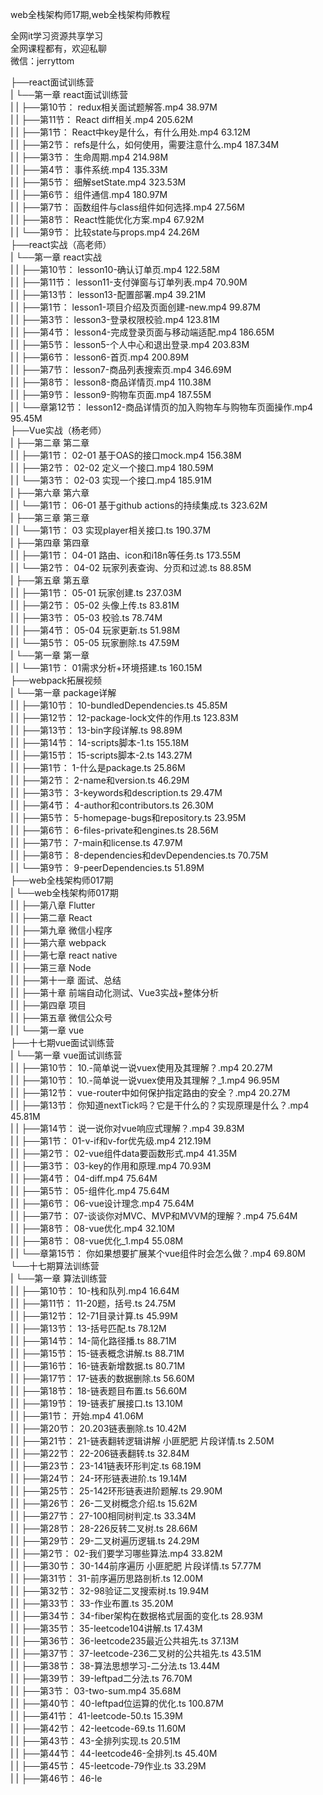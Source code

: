web全栈架构师17期,web全栈架构师教程

全网it学习资源共享学习<br>全网课程都有，欢迎私聊<br>微信：jerryttom<br>

├──react面试训练营<br> | └──第一章 react面试训练营<br> | | ├──第10节： redux相关面试题解答.mp4 38.97M<br> | | ├──第11节： React diff相关.mp4 205.62M<br> | | ├──第1节： React中key是什么，有什么用处.mp4 63.12M<br> | | ├──第2节： refs是什么，如何使用，需要注意什么.mp4 187.34M<br> | | ├──第3节： 生命周期.mp4 214.98M<br> | | ├──第4节： 事件系统.mp4 135.33M<br> | | ├──第5节： 细解setState.mp4 323.53M<br> | | ├──第6节： 组件通信.mp4 180.97M<br> | | ├──第7节： 函数组件与class组件如何选择.mp4 27.56M<br> | | ├──第8节： React性能优化方案.mp4 67.92M<br> | | └──第9节： 比较state与props.mp4 24.26M<br> ├──react实战（高老师）<br> | └──第一章 react实战<br> | | ├──第10节： lesson10-确认订单页.mp4 122.58M<br> | | ├──第11节： lesson11-支付弹窗与订单列表.mp4 70.90M<br> | | ├──第13节： lesson13-配置部署.mp4 39.21M<br> | | ├──第1节： lesson1-项目介绍及页面创建-new.mp4 99.87M<br> | | ├──第3节： lesson3-登录权限校验.mp4 123.81M<br> | | ├──第4节： lesson4-完成登录页面与移动端适配.mp4 186.65M<br> | | ├──第5节： lesson5-个人中心和退出登录.mp4 203.83M<br> | | ├──第6节： lesson6-首页.mp4 200.89M<br> | | ├──第7节： lesson7-商品列表搜索页.mp4 346.69M<br> | | ├──第8节： lesson8-商品详情页.mp4 110.38M<br> | | ├──第9节： lesson9-购物车页面.mp4 187.55M<br> | | └──章第12节： lesson12-商品详情页的加入购物车与购物车页面操作.mp4 95.45M<br> ├──Vue实战（杨老师）<br> | ├──第二章 第二章<br> | | ├──第1节： 02-01 基于OAS的接口mock.mp4 156.38M<br> | | ├──第2节： 02-02 定义一个接口.mp4 180.59M<br> | | └──第3节： 02-03 实现一个接口.mp4 185.91M<br> | ├──第六章 第六章<br> | | └──第1节： 06-01 基于github actions的持续集成.ts 323.62M<br> | ├──第三章 第三章<br> | | └──第1节： 03 实现player相关接口.ts 190.37M<br> | ├──第四章 第四章<br> | | ├──第1节： 04-01 路由、icon和i18n等任务.ts 173.55M<br> | | └──第2节： 04-02 玩家列表查询、分页和过滤.ts 88.85M<br> | ├──第五章 第五章<br> | | ├──第1节： 05-01 玩家创建.ts 237.03M<br> | | ├──第2节： 05-02 头像上传.ts 83.81M<br> | | ├──第3节： 05-03 校验.ts 78.74M<br> | | ├──第4节： 05-04 玩家更新.ts 51.98M<br> | | └──第5节： 05-05 玩家删除.ts 47.59M<br> | └──第一章 第一章<br> | | └──第1节： 01需求分析+环境搭建.ts 160.15M<br> ├──webpack拓展视频<br> | └──第一章 package详解<br> | | ├──第10节： 10-bundledDependencies.ts 45.85M<br> | | ├──第12节： 12-package-lock文件的作用.ts 123.83M<br> | | ├──第13节： 13-bin字段详解.ts 98.89M<br> | | ├──第14节： 14-scripts脚本-1.ts 155.18M<br> | | ├──第15节： 15-scripts脚本-2.ts 143.27M<br> | | ├──第1节： 1-什么是package.ts 25.86M<br> | | ├──第2节： 2-name和version.ts 46.29M<br> | | ├──第3节： 3-keywords和description.ts 29.47M<br> | | ├──第4节： 4-author和contributors.ts 26.30M<br> | | ├──第5节： 5-homepage-bugs和repository.ts 23.95M<br> | | ├──第6节： 6-files-private和engines.ts 28.56M<br> | | ├──第7节： 7-main和license.ts 47.97M<br> | | ├──第8节： 8-dependencies和devDependencies.ts 70.75M<br> | | └──第9节： 9-peerDependencies.ts 51.89M<br> ├──web全栈架构师017期<br> | └──web全栈架构师017期<br> | | ├──第八章 Flutter<br> | | ├──第二章 React<br> | | ├──第九章 微信小程序<br> | | ├──第六章 webpack<br> | | ├──第七章 react native<br> | | ├──第三章 Node<br> | | ├──第十一章 面试、总结<br> | | ├──第十章 前端自动化测试、Vue3实战+整体分析<br> | | ├──第四章 项目<br> | | ├──第五章 微信公众号<br> | | └──第一章 vue<br> ├──十七期vue面试训练营<br> | └──第一章 vue面试训练营<br> | | ├──第10节： 10.-简单说一说vuex使用及其理解？.mp4 20.27M<br> | | ├──第10节： 10.-简单说一说vuex使用及其理解？_1.mp4 96.95M<br> | | ├──第12节： vue-router中如何保护指定路由的安全？.mp4 20.27M<br> | | ├──第13节： 你知道nextTick吗？它是干什么的？实现原理是什么？.mp4 45.81M<br> | | ├──第14节： 说一说你对vue响应式理解？.mp4 39.83M<br> | | ├──第1节： 01-v-if和v-for优先级.mp4 212.19M<br> | | ├──第2节： 02-vue组件data要函数形式.mp4 41.35M<br> | | ├──第3节： 03-key的作用和原理.mp4 70.93M<br> | | ├──第4节： 04-diff.mp4 75.64M<br> | | ├──第5节： 05-组件化.mp4 75.64M<br> | | ├──第6节： 06-vue设计理念.mp4 75.64M<br> | | ├──第7节： 07-谈谈你对MVC、MVP和MVVM的理解？.mp4 75.64M<br> | | ├──第8节： 08-vue优化.mp4 32.10M<br> | | ├──第8节： 08-vue优化_1.mp4 55.08M<br> | | └──章第15节： 你如果想要扩展某个vue组件时会怎么做？.mp4 69.80M<br> └──十七期算法训练营<br> | └──第一章 算法训练营<br> | | ├──第10节： 10-栈和队列.mp4 16.64M<br> | | ├──第11节： 11-20题，括号.ts 24.75M<br> | | ├──第12节： 12-71目录计算.ts 45.99M<br> | | ├──第13节： 13-括号匹配.ts 78.12M<br> | | ├──第14节： 14-简化路径播.ts 88.71M<br> | | ├──第15节： 15-链表概念讲解.ts 88.71M<br> | | ├──第16节： 16-链表新增数据.ts 80.71M<br> | | ├──第17节： 17-链表的数据删除.ts 56.60M<br> | | ├──第18节： 18-链表题目布置.ts 56.60M<br> | | ├──第19节： 19-链表扩展接口.ts 13.10M<br> | | ├──第1节： 开始.mp4 41.06M<br> | | ├──第20节： 20.203链表删除.ts 10.42M<br> | | ├──第21节： 21-链表翻转逻辑讲解 小匪肥肥 片段详情.ts 2.50M<br> | | ├──第22节： 22-206链表翻转.ts 32.84M<br> | | ├──第23节： 23-141链表环形判定.ts 68.19M<br> | | ├──第24节： 24-环形链表进阶.ts 19.14M<br> | | ├──第25节： 25-142环形链表进阶题解.ts 29.90M<br> | | ├──第26节： 26-二叉树概念介绍.ts 15.62M<br> | | ├──第27节： 27-100相同树判定.ts 33.34M<br> | | ├──第28节： 28-226反转二叉树.ts 28.66M<br> | | ├──第29节： 29-二叉树遍历逻辑.ts 24.29M<br> | | ├──第2节： 02-我们要学习哪些算法.mp4 33.82M<br> | | ├──第30节： 30-144前序遍历 小匪肥肥 片段详情.ts 57.77M<br> | | ├──第31节： 31-前序遍历思路剖析.ts 12.00M<br> | | ├──第32节： 32-98验证二叉搜索树.ts 19.94M<br> | | ├──第33节： 33-作业布置.ts 35.20M<br> | | ├──第34节： 34-fiber架构在数据格式层面的变化.ts 28.93M<br> | | ├──第35节： 35-leetcode104讲解.ts 17.43M<br> | | ├──第36节： 36-leetcode235最近公共祖先.ts 37.13M<br> | | ├──第37节： 37-leetcode-236二叉树的公共祖先.ts 43.51M<br> | | ├──第38节： 38-算法思想学习-二分法.ts 13.44M<br> | | ├──第39节： 39-leftpad二分法.ts 76.70M<br> | | ├──第3节： 03-two-sum.mp4 35.68M<br> | | ├──第40节： 40-leftpad位运算的优化.ts 100.87M<br> | | ├──第41节： 41-leetcode-50.ts 15.39M<br> | | ├──第42节： 42-leetcode-69.ts 11.60M<br> | | ├──第43节： 43-全排列实现.ts 20.51M<br> | | ├──第44节： 44-leetcode46-全排列.ts 45.40M<br> | | ├──第45节： 45-leetcode-79作业.ts 33.29M<br> | | ├──第46节： 46-le